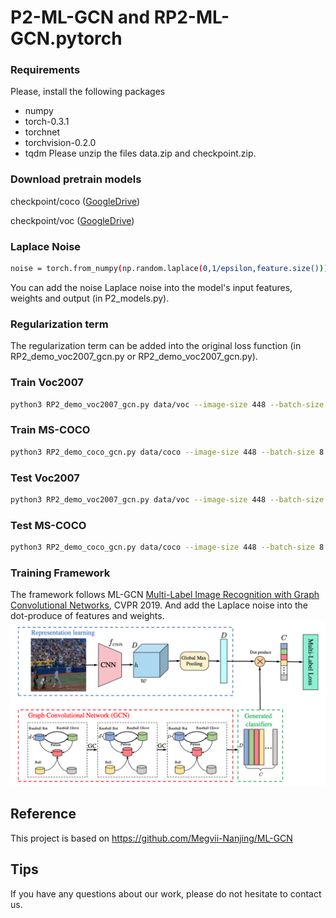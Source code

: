 # P2-ML-GCN and RP2-ML-GCN.pytorch

### Requirements
Please, install the following packages
- numpy
- torch-0.3.1
- torchnet
- torchvision-0.2.0
- tqdm
Please unzip the files data.zip and checkpoint.zip.

### Download pretrain models
checkpoint/coco ([GoogleDrive](https://drive.google.com/open?id=1ivLi1Rc-dCUmN1ProcMk76zxF1DSvlIk))

checkpoint/voc ([GoogleDrive](https://drive.google.com/open?id=1lhbmW5g-Mo9KgI07nmc1kwSbEnb6t-YA))

### Laplace Noise
```sh
noise = torch.from_numpy(np.random.laplace(0,1/epsilon,feature.size())).cuda().float()
```
You can add the noise Laplace noise into the model's input features, weights and output (in P2_models.py).

### Regularization term 
The regularization term can be added into the original loss function (in RP2_demo_voc2007_gcn.py or RP2_demo_voc2007_gcn.py).


### Train Voc2007
```sh
python3 RP2_demo_voc2007_gcn.py data/voc --image-size 448 --batch-size 16 --epochs 40
```
### Train MS-COCO
```sh
python3 RP2_demo_coco_gcn.py data/coco --image-size 448 --batch-size 8 --epochs 20
```

### Test Voc2007
```sh
python3 RP2_demo_voc2007_gcn.py data/voc --image-size 448 --batch-size 16 -e --resume checkpoint/voc/voc_checkpoint.pth.tar
```

### Test MS-COCO
```sh
python3 RP2_demo_coco_gcn.py data/coco --image-size 448 --batch-size 8 -e --resume checkpoint/coco/coco_checkpoint.pth.tar
```

### Training Framework
The framework follows ML-GCN [Multi-Label Image Recognition with Graph Convolutional Networks](https://arxiv.org/abs/1904.03582), CVPR 2019.
And add the Laplace noise into the dot-produce of features and weights.
![Framework](https://github.com/ahahnut/-R-P2-ML-GCN/blob/master/Framework.png)

## Reference
This project is based on https://github.com/Megvii-Nanjing/ML-GCN

## Tips
If you have any questions about our work, please do not hesitate to contact us.

